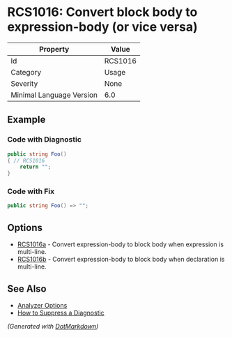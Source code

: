 # RCS1016: Convert block body to expression\-body \(or vice versa\)

| Property                 | Value   |
| ------------------------ | ------- |
| Id                       | RCS1016 |
| Category                 | Usage   |
| Severity                 | None    |
| Minimal Language Version | 6\.0    |

## Example

### Code with Diagnostic

```csharp
public string Foo()
{ // RCS1016
    return "";
}
```

### Code with Fix

```csharp
public string Foo() => "";
```

## Options

* [RCS1016a](RCS1016a.md) \- Convert expression\-body to block body when expression is multi\-line\.
* [RCS1016b](RCS1016b.md) \- Convert expression\-body to block body when declaration is multi\-line\.

## See Also

* [Analyzer Options](../AnalyzerOptions.md)
* [How to Suppress a Diagnostic](../HowToConfigureAnalyzers.md#how-to-suppress-a-diagnostic)


*\(Generated with [DotMarkdown](http://github.com/JosefPihrt/DotMarkdown)\)*